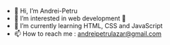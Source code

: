 - 👋 Hi, I’m Andrei-Petru
- 👀 I’m interested in web development 👀
- 🌱 I’m currently learning HTML, CSS and JavaScript
- 📫 How to reach me : andreipetrulazar@gmail.com

<!---
andreipetrulazar/andreipetrulazar is a ✨ special ✨ repository because its `README.md` (this file) appears on your GitHub profile.
You can click the Preview link to take a look at your changes.
--->

